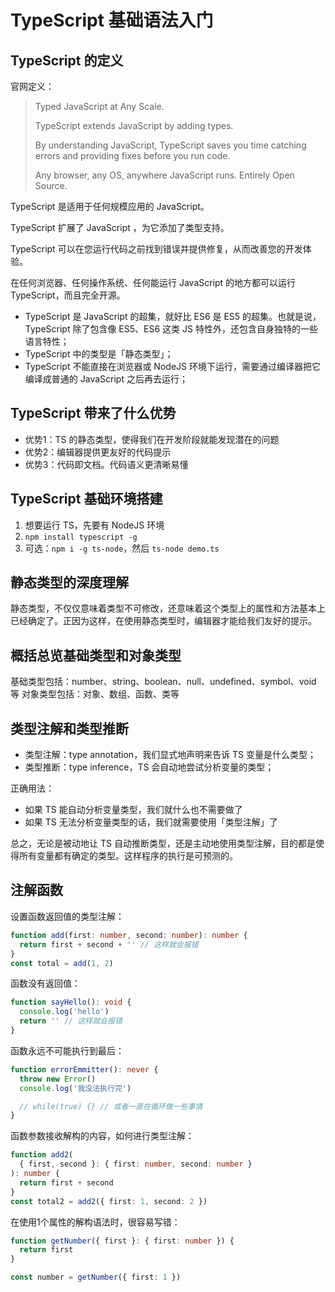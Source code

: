 # TypeScript 基础语法入门

## TypeScript 的定义

官网定义：

> Typed JavaScript at Any Scale.
>
> TypeScript extends JavaScript by adding types.
>
> By understanding JavaScript, TypeScript saves you time catching errors and providing fixes before you run code.
>
> Any browser, any OS, anywhere JavaScript runs. Entirely Open Source.

TypeScript 是适用于任何规模应用的 JavaScript。

TypeScript 扩展了 JavaScript ，为它添加了类型支持。

TypeScript 可以在您运行代码之前找到错误并提供修复，从而改善您的开发体验。

在任何浏览器、任何操作系统、任何能运行 JavaScript 的地方都可以运行 TypeScript，而且完全开源。

* TypeScript 是 JavaScript 的超集，就好比 ES6 是 ES5 的超集。也就是说，TypeScript 除了包含像 ES5、ES6 这类 JS 特性外，还包含自身独特的一些语言特性；
* TypeScript 中的类型是「静态类型」；
* TypeScript 不能直接在浏览器或 NodeJS 环境下运行，需要通过编译器把它编译成普通的 JavaScript 之后再去运行；

## TypeScript 带来了什么优势

* 优势1：TS 的静态类型，使得我们在开发阶段就能发现潜在的问题
* 优势2：编辑器提供更友好的代码提示
* 优势3：代码即文档。代码语义更清晰易懂

## TypeScript 基础环境搭建

1. 想要运行 TS，先要有 NodeJS 环境
2. `npm install typescript -g`
3. 可选：`npm i -g ts-node`，然后 `ts-node demo.ts`

## 静态类型的深度理解

静态类型，不仅仅意味着类型不可修改，还意味着这个类型上的属性和方法基本上已经确定了。正因为这样，在使用静态类型时，编辑器才能给我们友好的提示。

## 概括总览基础类型和对象类型

基础类型包括：number、string、boolean、null、undefined、symbol、void 等
对象类型包括：对象、数组、函数、类等

## 类型注解和类型推断

* 类型注解：type annotation，我们显式地声明来告诉 TS 变量是什么类型；
* 类型推断：type inference，TS 会自动地尝试分析变量的类型；

正确用法：

* 如果 TS 能自动分析变量类型，我们就什么也不需要做了
* 如果 TS 无法分析变量类型的话，我们就需要使用「类型注解」了

总之，无论是被动地让 TS 自动推断类型，还是主动地使用类型注解，目的都是使得所有变量都有确定的类型。这样程序的执行是可预测的。

## 注解函数

设置函数返回值的类型注解：

``` typescript
function add(first: number, second: number): number {
  return first + second + '' // 这样就会报错
}
const total = add(1, 2)
```

函数没有返回值：

``` typescript
function sayHello(): void {
  console.log('hello')
  return '' // 这样就会报错
}
```

函数永远不可能执行到最后：

``` typescript
function errorEmmitter(): never {
  throw new Error()
  console.log('我没法执行完')

  // while(true) {} // 或者一直在循环做一些事情
}
```

函数参数接收解构的内容，如何进行类型注解：

``` typescript
function add2(
  { first, second }: { first: number, second: number }
): number {
  return first + second
}
const total2 = add2({ first: 1, second: 2 })
```

在使用1个属性的解构语法时，很容易写错：
``` typescript
function getNumber({ first }: { first: number }) {
  return first
}

const number = getNumber({ first: 1 })
```
